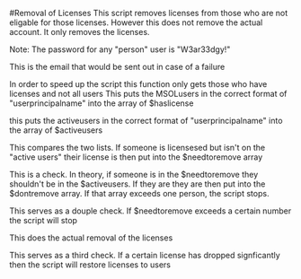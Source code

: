#Removal of Licenses
This script removes licenses from those who are not eligable for those licenses.  However this does not remove the actual account.  It only removes the licenses. 

Note: The password for any "person" user is "W3ar33dgy!"



This is the email that would be sent out in case of a failure



In order to speed up the script this function only gets those who have licenses and not all users 
This puts the MSOLusers in the correct format of "userprincipalname" into the array of $haslicense


this puts the activeusers in the correct format of "userprincipalname" into the array of $activeusers


This compares the two lists. If someone is licensesed but isn't on the "active users" their license is then put into the $needtoremove array

This is a check.  In theory, if someone is in the $needtoremove they shouldn't be in the $activeusers.  If they are they are then put into the $dontremove array.  If that array exceeds one person, the script stops.


This serves as a douple check.  If $needtoremove exceeds a certain number the script will stop


This does the actual removal of the licenses

This serves as a third check.  If a certain license has dropped signficantly then the script will restore licenses to users
